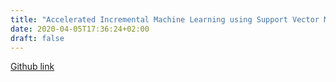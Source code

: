 ```yaml
---
title: "Accelerated Incremental Machine Learning using Support Vector Machines"
date: 2020-04-05T17:36:24+02:00
draft: false
---
```

[Github link]()

